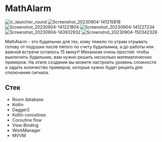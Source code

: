 # MathAlarm
![ic_launcher_round](https://github.com/Yackovv/MathAlarm/assets/97837492/923aad44-0f7e-4324-8dea-2240cc797a75)
![Screenshot_20230904-141215818](https://github.com/Yackovv/MyAlarm/assets/97837492/77808f7d-4b65-4124-b0c3-4a72389e775c)
![Screenshot_20230904-141221804](https://github.com/Yackovv/MyAlarm/assets/97837492/aee58ab6-8cb2-4a3f-9c22-f80f0463d409)
![Screenshot_20230904-141227234](https://github.com/Yackovv/MyAlarm/assets/97837492/80c58e0a-3b17-4f11-92dd-89596f9a85ee)
![Screenshot_20230904-143932932](https://github.com/Yackovv/MathAlarm/assets/97837492/68949302-7bfd-4f83-8837-9f0a716312e5)
![Screenshot_20230904-150342326](https://github.com/Yackovv/MathAlarm/assets/97837492/7e7bb5aa-8e03-4daa-8630-7689e8119aa2)

MathAlarm - это будильник для тех, кому тяжело по утрам отрывать голову от подушки после пятого по счету будильника, а до работы или важной встречи осталось 15 минут! Механизм очень простой: чтобы выключить будильник, вам нужно решить несколько математических примеров. На этапе создания вы можете настроить уровень сложности и задать количество примеров, которые нужно будет решить для отключения сигнала.

## Стек
  * Room database
  * Kotlin
  * Dagger2
  * Kotlin coroutines
  * Coroutine flow
  * View Binding
  * WorkManager
  * MVVM
